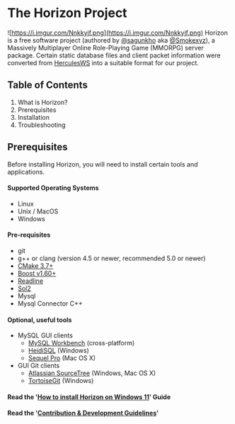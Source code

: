 


# The Horizon Project
![https://i.imgur.com/Nnkkyjf.png](https://i.imgur.com/Nnkkyjf.png)
Horizon is a free software project (authored by [@sagunkho](https://gitlab.com/sagunkho) aka [@Smokexyz](https://gitlab.com/Smokexyz)), a Massively Multiplayer Online Role-Playing Game (MMORPG) server package. Certain static database files and client packet information were converted from [HerculesWS](https://github.com/HerculesWS/Hercules) into a suitable format for our project.

Table of Contents
---------
1. What is Horizon?
2. Prerequisites
3. Installation
4. Troubleshooting

Prerequisites
-------------
Before installing Horizon, you will need to install certain tools and applications.

#### Supported Operating Systems
- Linux
- Unix / MacOS
- Windows

#### Pre-requisites
  - git
  - g++ or clang (version 4.5 or newer, recommended 5.0 or newer)
  - [CMake 3.7+](https://cmake.org/)
  - [Boost v1.60+](https://www.boost.org/)
  - [Readline](https://tiswww.case.edu/php/chet/readline/rltop.html)
  - [Sol2](https://github.com/ThePhD/sol2)
  - Mysql
  - Mysql Connector C++

#### Optional, useful tools
  - MySQL GUI clients
    - [MySQL Workbench](http://www.mysql.com/downloads/workbench/) (cross-platform)
    - [HeidiSQL](http://www.heidisql.com/) (Windows)
    - [Sequel Pro](http://www.sequelpro.com/) (Mac OS X)
  - GUI Git clients
    - [Atlassian SourceTree](https://www.sourcetreeapp.com/) (Windows, Mac OS X)
    - [TortoiseGit](https://tortoisegit.org/) (Windows)

#### Read the '[How to install Horizon on Windows 11](https://github.com/horizonxyz/horizon/wiki/How-to-install-Horizon-on-Windows-11)' Guide

#### Read the '[Contribution & Development Guidelines](https://projecthorizon.xyz/index.php?topic=6.0)'
